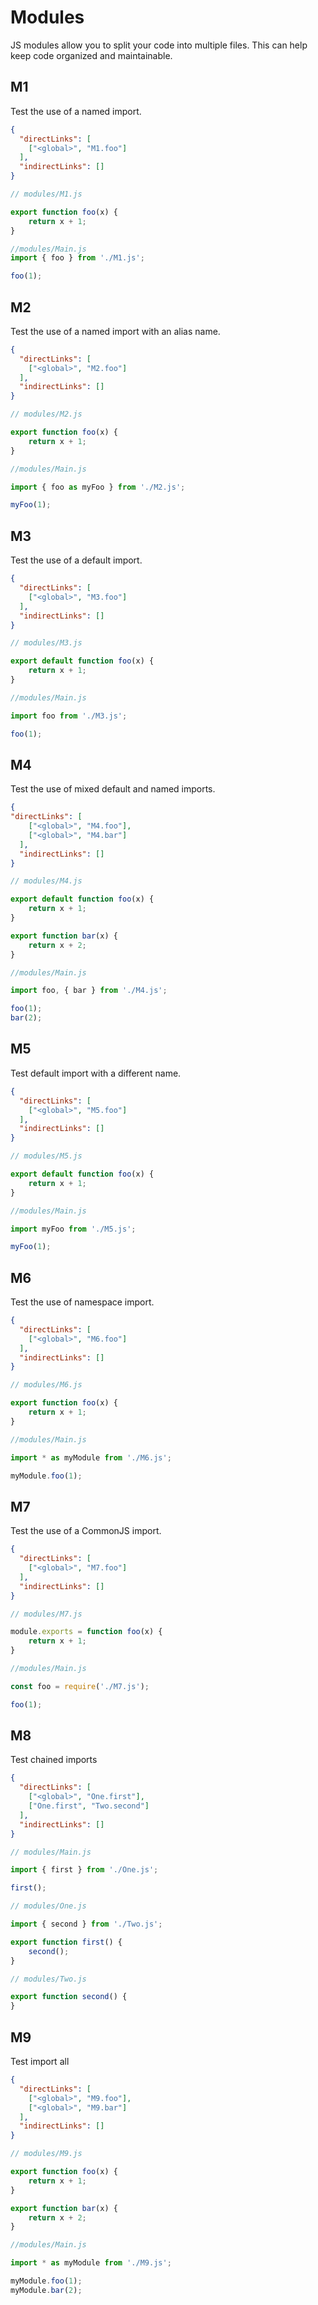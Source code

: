 # Modules
JS modules allow you to split your code into multiple files. This can help keep code organized and maintainable. 

## M1
[//]: # (MAIN: global)
Test the use of a named import.

```json
{
  "directLinks": [
    ["<global>", "M1.foo"]
  ],
  "indirectLinks": []
}
```
```js
// modules/M1.js

export function foo(x) {
    return x + 1;
}
```
```js
//modules/Main.js
import { foo } from './M1.js';

foo(1);
```
[//]: # (END)

## M2
[//]: # (MAIN: global)
Test the use of a named import with an alias name.
```json
{
  "directLinks": [
    ["<global>", "M2.foo"]
  ],
  "indirectLinks": []
}
```
```js
// modules/M2.js

export function foo(x) {
    return x + 1;
}
```
```js
//modules/Main.js

import { foo as myFoo } from './M2.js';

myFoo(1);
```
[//]: # (END)

## M3
[//]: # (MAIN: global)
Test the use of a default import.
```json
{
  "directLinks": [
    ["<global>", "M3.foo"]
  ],
  "indirectLinks": []
}
```
```js
// modules/M3.js

export default function foo(x) {
    return x + 1;
}
```
```js
//modules/Main.js

import foo from './M3.js';

foo(1);
```
[//]: # (END)

## M4
[//]: # (MAIN: global)
Test the use of mixed default and named imports.
```json
{
"directLinks": [
    ["<global>", "M4.foo"],
    ["<global>", "M4.bar"]
  ],
  "indirectLinks": []
}
```
```js
// modules/M4.js

export default function foo(x) {
    return x + 1;
}

export function bar(x) {
    return x + 2;
}
```
```js
//modules/Main.js

import foo, { bar } from './M4.js';

foo(1);
bar(2);
```
[//]: # (END)

## M5
[//]: # (MAIN: global)
Test default import with a different name.
```json
{
  "directLinks": [
    ["<global>", "M5.foo"]
  ],
  "indirectLinks": []
}
```
```js
// modules/M5.js

export default function foo(x) {
    return x + 1;
}
```
```js
//modules/Main.js

import myFoo from './M5.js';

myFoo(1);
```
[//]: # (END)

## M6
[//]: # (MAIN: global)
Test the use of namespace import.
```json
{
  "directLinks": [
    ["<global>", "M6.foo"]
  ],
  "indirectLinks": []
}
```
```js
// modules/M6.js

export function foo(x) {
    return x + 1;
}
```
```js
//modules/Main.js

import * as myModule from './M6.js';

myModule.foo(1);
```
[//]: # (END)

## M7
[//]: # (MAIN: global)
Test the use of a CommonJS import.
```json
{
  "directLinks": [
    ["<global>", "M7.foo"]
  ],
  "indirectLinks": []
}
```
```js
// modules/M7.js

module.exports = function foo(x) {
    return x + 1;
}
```
```js
//modules/Main.js

const foo = require('./M7.js');

foo(1);
```
[//]: # (END)

## M8
[//]: # (MAIN: global)
Test chained imports
```json
{
  "directLinks": [
    ["<global>", "One.first"],
    ["One.first", "Two.second"]
  ],
  "indirectLinks": []
}
```
```js
// modules/Main.js

import { first } from './One.js';

first();
```
```js
// modules/One.js

import { second } from './Two.js';

export function first() {
    second();
}
```
```js
// modules/Two.js

export function second() {
}
```
[//]: # (END)

## M9
[//]: # (MAIN: global)
Test import all
```json
{
  "directLinks": [
    ["<global>", "M9.foo"],
    ["<global>", "M9.bar"]
  ],
  "indirectLinks": []
}
```
```js
// modules/M9.js

export function foo(x) {
    return x + 1;
}

export function bar(x) {
    return x + 2;
}
```
```js
//modules/Main.js

import * as myModule from './M9.js';

myModule.foo(1);
myModule.bar(2);
```
[//]: # (END)
